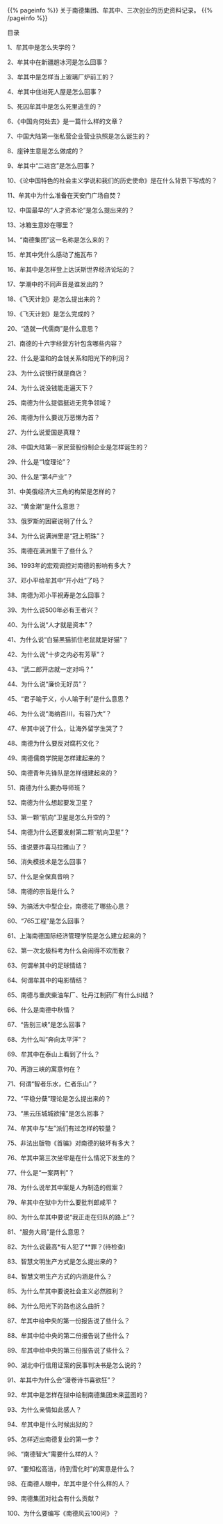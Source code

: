 <!-- ---
title: "南德风云100问"
date: 2020-10-04
description: 
categories:
  - 商业
  - 牟其中
tags:
  - 图书
  - 
  - 南德
weight: 1
--- -->


{{% pageinfo %}}
关于南德集团、牟其中、三次创业的历史资料记录。
{{% /pageinfo %}}



目录


1、牟其中是怎么失学的？

2、牟其中在新疆趟冰河是怎么回事？

3、牟其中是怎样当上玻璃厂炉前工的？

4、牟其中住进死人屋是怎么回事？

5、死囚牟其中是怎么死里逃生的？

6、《中国向何处去》是一篇什么样的文章？ 

7、中国大陆第一张私营企业营业执照是怎么诞生的？

8、座钟生意是怎么做成的？

9、牟其中“二进宫”是怎么回事？

10、《论中国特色的社会主义学说和我们的历史使命》是在什么背景下写成的？

11、牟其中为什么准备在天安门广场自焚？

12、中国最早的“人才资本论”是怎么提出来的？

13、冰箱生意妙在哪里？

14、“南德集团”这一名称是怎么来的？ 

15、牟其中凭什么感动了施瓦布？

16、牟其中是怎样登上达沃斯世界经济论坛的？

17、学潮中的不同声音是谁发出的？

18、《飞天计划》是怎么提出来的？

19、《飞天计划》是怎么完成的？

20、“造就一代儒商”是什么意思？

21、南德的十六字经营方针包含哪些内容？

22、什么是温和的金钱关系和阳光下的利润？

23、为什么说银行就是商店？

24、为什么说没钱能走遍天下？

25、南德为什么提倡挺进无竞争领域？

26、南德为什么要说万恶懒为首？

27、为什么说爱国是真理？

28、中国大陆第一家民营股份制企业是怎样诞生的？

29、什么是“1度理论”？ 

30、什么是“第4产业”？ 

31、中美俄经济大三角的构架是怎样的？

32、“黄金潮”是什么意思？

33、俄罗斯的困窘说明了什么？

34、为什么说满洲里是“冠上明珠”？ 

35、南德在满洲里干了些什么？

36、1993年的宏观调控对南德的影响有多大？

37、邓小平给牟其中“开小灶”了吗？

38、南德为邓小平祝寿是怎么回事？

39、为什么说500年必有王者兴？

40、为什么说“人才就是资本”？ 

41、为什么说“白猫黑猫抓住老鼠就是好猫”？ 

42、为什么说“十步之内必有芳草”？ 

43、“武二郎开店就一定对吗？”

44、为什么说“廉价无好员”？ 

45、“君子喻于义，小人喻于利”是什么意思？

46、为什么说“海纳百川，有容乃大”？ 

47、牟其中说了什么，让海外留学生哭了？

48、南德为什么要反对腐朽文化？

49、南德儒商学院是怎样建起来的？

50、南德青年先锋队是怎样组建起来的？

51、南德为什么要办导师班？

52、南德为什么想起要发卫星？

53、第一颗“航向”卫星是怎么升空的？

54、南德为什么还要发射第二颗“航向卫星”？ 

55、谁说要炸喜马拉雅山了？

56、消失模技术是怎么回事？

57、什么是全保真音响？

58、南德的宗旨是什么？

59、为搞活大中型企业，南德花了哪些心思？

60、“765工程”是怎么回事？

61、上海南德国际经济管理学院是怎么建立起来的？

62、第一次北极科考为什么会闹得不欢而散？

63、何谓牟其中的足球情结？

64、何谓牟其中的电影情结？

65、南德与重庆柴油车厂、牡丹江制药厂有什么纠结？

66、什么是南德中秋情？

67、“告别三峡”是怎么回事？

68、为什么叫“奔向太平洋”？ 

69、牟其中在泰山上看到了什么？

70、再游三峡的寓意何在？

71、何谓“智者乐水，仁者乐山”？ 

72、“平稳分蘖”理论是怎么提出来的？

73、“黑云压城城欲摧”是怎么回事？

74、牟其中与“左”派们有过怎样的较量？

75、非法出版物《首骗》对南德的破坏有多大？

76、牟其中第三次坐牢是在什么情况下发生的？

77、什么是“一案两判”？ 

78、为什么说牟其中案是人为制造的假案？

79、牟其中在狱中为什么要批判郎咸平？

80、为什么牟其中要说“我正走在归队的路上”？ 

81、“服务大局”是什么意思？

82、为什么说最高*有人犯了**罪？(待检查)

83、智慧文明生产方式是怎么提出来的？

84、智慧文明生产方式的内涵是什么？

85、为什么牟其中要说社会主义必然胜利？

86、为什么阳光下的路也这么曲折？

87、牟其中给中央的第一份报告说了些什么？

88、牟其中给中央的第二份报告说了些什么？

89、牟其中给中央的第三份报告说了些什么？

90、湖北中行信用证案的民事判决书是怎么说的？

91、牟其中为什么会“漫卷诗书喜欲狂”？ 

92、牟其中是怎样在狱中绘制南德集团未来蓝图的？

93、为什么亲情如此感人？

94、牟其中是什么时候出狱的？

95、怎样迈出南德复业的第一步？

96、“南德智大”需要什么样的人？

97、“要知松高洁，待到雪化时”的寓意是什么？

98、在南德人眼中，牟其中是个什么样的人？

99、南德集团对社会有什么贡献？

100、为什么要编写《南德风云100问》？



